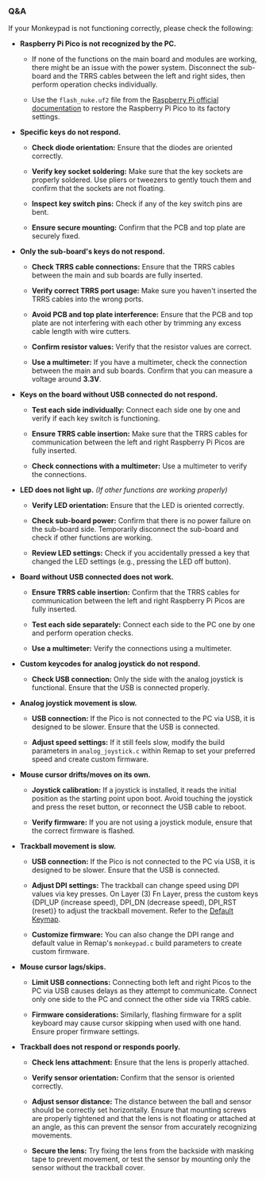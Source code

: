 <!-- ### Monkeypad Build Guide Top Page is here [English](01_build_guide.md)  -->

### Q&A

If your Monkeypad is not functioning correctly, please check the following:

- **Raspberry Pi Pico is not recognized by the PC.**
  
  - If none of the functions on the main board and modules are working, there might be an issue with the power system. Disconnect the sub-board and the TRRS cables between the left and right sides, then perform operation checks individually.
  
  - Use the `flash_nuke.uf2` file from the [Raspberry Pi official documentation](https://www.raspberrypi.com/documentation/microcontrollers/raspberry-pi-pico.html) to restore the Raspberry Pi Pico to its factory settings.

- **Specific keys do not respond.**
  
  - **Check diode orientation:** Ensure that the diodes are oriented correctly.
  
  - **Verify key socket soldering:** Make sure that the key sockets are properly soldered. Use pliers or tweezers to gently touch them and confirm that the sockets are not floating.
  
  - **Inspect key switch pins:** Check if any of the key switch pins are bent.
  
  - **Ensure secure mounting:** Confirm that the PCB and top plate are securely fixed.

- **Only the sub-board's keys do not respond.**
  
  - **Check TRRS cable connections:** Ensure that the TRRS cables between the main and sub boards are fully inserted.
  
  - **Verify correct TRRS port usage:** Make sure you haven't inserted the TRRS cables into the wrong ports.
  
  - **Avoid PCB and top plate interference:** Ensure that the PCB and top plate are not interfering with each other by trimming any excess cable length with wire cutters.
  
  - **Confirm resistor values:** Verify that the resistor values are correct.
  
  - **Use a multimeter:** If you have a multimeter, check the connection between the main and sub boards. Confirm that you can measure a voltage around **3.3V**.

- **Keys on the board without USB connected do not respond.**
  
  - **Test each side individually:** Connect each side one by one and verify if each key switch is functioning.
  
  - **Ensure TRRS cable insertion:** Make sure that the TRRS cables for communication between the left and right Raspberry Pi Picos are fully inserted.
  
  - **Check connections with a multimeter:** Use a multimeter to verify the connections.

- **LED does not light up.** *(If other functions are working properly)*
  
  - **Verify LED orientation:** Ensure that the LED is oriented correctly.
  
  - **Check sub-board power:** Confirm that there is no power failure on the sub-board side. Temporarily disconnect the sub-board and check if other functions are working.
  
  - **Review LED settings:** Check if you accidentally pressed a key that changed the LED settings (e.g., pressing the LED off button).

- **Board without USB connected does not work.**
  
  - **Ensure TRRS cable insertion:** Confirm that the TRRS cables for communication between the left and right Raspberry Pi Picos are fully inserted.
  
  - **Test each side separately:** Connect each side to the PC one by one and perform operation checks.
  
  - **Use a multimeter:** Verify the connections using a multimeter.

- **Custom keycodes for analog joystick do not respond.**
  
  - **Check USB connection:** Only the side with the analog joystick is functional. Ensure that the USB is connected properly.

- **Analog joystick movement is slow.**
  
  - **USB connection:** If the Pico is not connected to the PC via USB, it is designed to be slower. Ensure that the USB is connected.
  
  - **Adjust speed settings:** If it still feels slow, modify the build parameters in `analog_joystick.c` within Remap to set your preferred speed and create custom firmware.

- **Mouse cursor drifts/moves on its own.**
  
  - **Joystick calibration:** If a joystick is installed, it reads the initial position as the starting point upon boot. Avoid touching the joystick and press the reset button, or reconnect the USB cable to reboot.
  
  - **Verify firmware:** If you are not using a joystick module, ensure that the correct firmware is flashed.

- **Trackball movement is slow.**
  
  - **USB connection:** If the Pico is not connected to the PC via USB, it is designed to be slower. Ensure that the USB is connected.
  
  - **Adjust DPI settings:** The trackball can change speed using DPI values via key presses. On Layer (3) Fn Layer, press the custom keys {DPI_UP (increase speed), DPI_DN (decrease speed), DPI_RST (reset)} to adjust the trackball movement. Refer to the [Default Keymap](../images/keymap_cheatsheet_monkeypad.pdf).

  - **Customize firmware:** You can also change the DPI range and default value in Remap's `monkeypad.c` build parameters to create custom firmware.

- **Mouse cursor lags/skips.**
  
  - **Limit USB connections:** Connecting both left and right Picos to the PC via USB causes delays as they attempt to communicate. Connect only one side to the PC and connect the other side via TRRS cable.
  
  - **Firmware considerations:** Similarly, flashing firmware for a split keyboard may cause cursor skipping when used with one hand. Ensure proper firmware settings.

- **Trackball does not respond or responds poorly.**
  
  - **Check lens attachment:** Ensure that the lens is properly attached.
  
  - **Verify sensor orientation:** Confirm that the sensor is oriented correctly.
  
  - **Adjust sensor distance:** The distance between the ball and sensor should be correctly set horizontally. Ensure that mounting screws are properly tightened and that the lens is not floating or attached at an angle, as this can prevent the sensor from accurately recognizing movements.
  
  - **Secure the lens:** Try fixing the lens from the backside with masking tape to prevent movement, or test the sensor by mounting only the sensor without the trackball cover.
